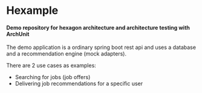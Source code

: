 Hexample
=============

#### Demo repository for hexagon architecture and architecture testing with ArchUnit

The demo application is a ordinary spring boot rest api and uses a database and a recommendation engine
(mock adapters).

There are 2 use cases as examples:

* Searching for jobs (job offers)
* Delivering job recommendations for a specific user
